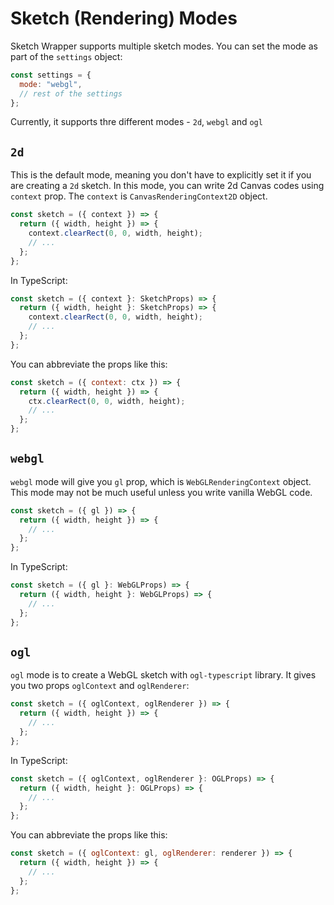 # Sketch (Rendering) Modes

Sketch Wrapper supports multiple sketch modes. You can set the mode as part of the `settings` object:

```js
const settings = {
  mode: "webgl",
  // rest of the settings
};
```

Currently, it supports thre different modes - `2d`, `webgl` and `ogl`

## `2d`

This is the default mode, meaning you don't have to explicitly set it if you are creating a `2d` sketch. In this mode, you can write 2d Canvas codes using `context` prop. The `context` is `CanvasRenderingContext2D` object.

```js
const sketch = ({ context }) => {
  return ({ width, height }) => {
    context.clearRect(0, 0, width, height);
    // ...
  };
};
```

In TypeScript:

```ts
const sketch = ({ context }: SketchProps) => {
  return ({ width, height }: SketchProps) => {
    context.clearRect(0, 0, width, height);
    // ...
  };
};
```

You can abbreviate the props like this:

```js
const sketch = ({ context: ctx }) => {
  return ({ width, height }) => {
    ctx.clearRect(0, 0, width, height);
    // ...
  };
};
```

## `webgl`

`webgl` mode will give you `gl` prop, which is `WebGLRenderingContext` object. This mode may not be much useful unless you write vanilla WebGL code.

```js
const sketch = ({ gl }) => {
  return ({ width, height }) => {
    // ...
  };
};
```

In TypeScript:

```ts
const sketch = ({ gl }: WebGLProps) => {
  return ({ width, height }: WebGLProps) => {
    // ...
  };
};
```

## `ogl`

`ogl` mode is to create a WebGL sketch with `ogl-typescript` library. It gives you two props `oglContext` and `oglRenderer`:

```js
const sketch = ({ oglContext, oglRenderer }) => {
  return ({ width, height }) => {
    // ...
  };
};
```

In TypeScript:

```ts
const sketch = ({ oglContext, oglRenderer }: OGLProps) => {
  return ({ width, height }: OGLProps) => {
    // ...
  };
};
```

You can abbreviate the props like this:

```js
const sketch = ({ oglContext: gl, oglRenderer: renderer }) => {
  return ({ width, height }) => {
    // ...
  };
};
```
